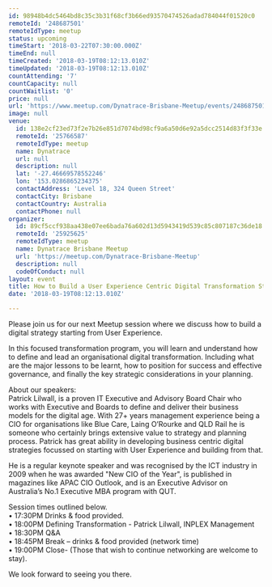 ```yaml
---
id: 98948b4dc5464bd8c35c3b31f68cf3b66ed93570474526adad784044f01520c0
remoteId: '248687501'
remoteIdType: meetup
status: upcoming
timeStart: '2018-03-22T07:30:00.000Z'
timeEnd: null
timeCreated: '2018-03-19T08:12:13.010Z'
timeUpdated: '2018-03-19T08:12:13.010Z'
countAttending: '7'
countCapacity: null
countWaitlist: '0'
price: null
url: 'https://www.meetup.com/Dynatrace-Brisbane-Meetup/events/248687501/'
image: null
venue:
  id: 138e2cf23ed73f2e7b26e851d7074bd98cf9a6a50d6e92a5dcc2514d83f3f33e
  remoteId: '25766587'
  remoteIdType: meetup
  name: Dynatrace
  url: null
  description: null
  lat: '-27.46669578552246'
  lon: '153.0286865234375'
  contactAddress: 'Level 18, 324 Queen Street'
  contactCity: Brisbane
  contactCountry: Australia
  contactPhone: null
organizer:
  id: 89cf5ccf938aa438e07ee6bada76a602d13d5943419d539c85c807187c36de18
  remoteId: '25925625'
  remoteIdType: meetup
  name: Dynatrace Brisbane Meetup
  url: 'https://meetup.com/Dynatrace-Brisbane-Meetup'
  description: null
  codeOfConduct: null
layout: event
title: How to Build a User Experience Centric Digital Transformation Strategy
date: '2018-03-19T08:12:13.010Z'

---
```

<p>Please join us for our next Meetup session where we discuss how to build a digital strategy starting from User Experience.</p> <p>In this focused transformation program, you will learn and understand how to define and lead an organisational digital transformation. Including what are the major lessons to be learnt, how to position for success and effective governance, and finally the key strategic considerations in your planning.</p> <p>About our speakers:<br/>Patrick Lilwall, is a proven IT Executive and Advisory Board Chair who works with Executive and Boards to define and deliver their business models for the digital age. With 27+ years management experience being a CIO for organisations like Blue Care, Laing O’Rourke and QLD Rail he is someone who certainly brings extensive value to strategy and planning process. Patrick has great ability in developing business centric digital strategies focussed on starting with User Experience and building from that.</p> <p>He is a regular keynote speaker and was recognised by the ICT industry in 2009 when he was awarded "New CIO of the Year", is published in magazines like APAC CIO Outlook, and is an Executive Advisor on Australia’s No.1 Executive MBA program with QUT.</p> <p>Session times outlined below.<br/>• 17:30PM Drinks &amp; food provided.<br/>• 18:00PM Defining Transformation - Patrick Lilwall, INPLEX Management<br/>• 18:30PM Q&amp;A<br/>• 18:45PM Break – drinks &amp; food provided (network time)<br/>• 19:00PM Close- (Those that wish to continue networking are welcome to stay).</p> <p>We look forward to seeing you there.</p>
